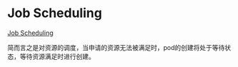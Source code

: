 # Job Scheduling

[Job Scheduling](https://www.kubeflow.org/docs/components/training/job-scheduling/)

简而言之是对资源的调度，当申请的资源无法被满足时，pod的创建将处于等待状态，等待资源满足时进行创建。